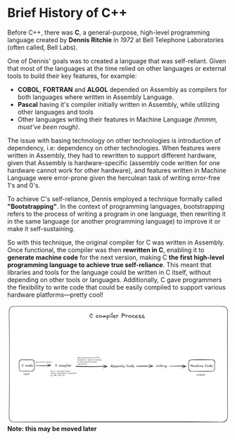 # Brief History of C++

Before C++, there was **C**, a general-purpose, high-level programming language created by **Dennis Ritchie** in _1972_ at Bell
Telephone Laboratories (often called, Bell Labs).

One of Dennis' goals was to created a language that was self-reliant. Given that most of the languages at the time relied on other languages or external tools to build their key features, for example:

- **COBOL**, **FORTRAN** and **ALGOL** depended on Assembly as compilers for both languages where written in Assembly Language.
- **Pascal** having it's compiler initially written in Assembly, while utilizing other languages and tools
- Other languages writing their features in Machine Language _(hmmm, must've been rough)_.

The issue with basing technology on other technologies is introduction of dependency, i.e: dependency on other technologies. When features were written in Assembly, they had to rewritten to support different hardware, given that Assembly is hardware-specific (assembly code written for one hardware cannot work for other hardware), and features written in Machine Language were error-prone given the herculean task of writing error-free 1's and 0's.

To achieve C's self-reliance, Dennis employed a technique formally called **"Bootstrapping"**. In the context of programming languages,
bootstrapping refers to the process of writing a program in one language, then rewriting it in the same language (or another programming language) to improve it or make it self-sustaining.

So with this technique, the original compiler for C was written in Assembly. Once functional, the compiler was then **rewritten in C**, enabling it to **generate machine code** for the next version, making C **the first high-level programming language to achieve true self-reliance**. This meant that libraries and tools for the language could be written in C itself, without depending on other tools or languages. Additionally, C gave programmers the flexibility to write code that could be easily compiled to support various hardware platforms—pretty cool!

![C code compilation Process](process.png)
**Note: this may be moved later**
